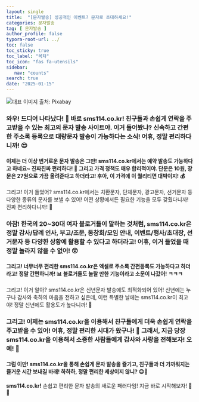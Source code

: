 ```yaml
---
layout: single
title:  "[문자발송] 성공적인 이벤트? 문자로 초대하세요!"
categories: 문자발송
tag: [ 문자발송 ]
author_profile: false
typora-root-url: ../
toc: false
toc_sticky: true
toc_label: "목차"
toc_icon: "fas fa-utensils"
sidebar:
   nav: "counts"
search: true
date: "2025-01-15"
---
```


![대표 이미지](https://pixabay.com/get/g2d66f3491d40a18f5db745a72cd0c2f4831c7234e88e3ecf6d54d33c6fbdc1ce8d5edc60de647633425b90930f5b748da0878ea747ba9baceec62c58d8d7c20b_640.jpg) 출처: Pixabay <!-- Markdown 이미지 삽입 -->

### 와우! 드디어 나타났다! 🌟 바로 sms114.co.kr! 친구들과 손쉽게 연락을 주고받을 수 있는 최고의 문자 발송 사이트야. 이거 들어봤냐? 신속하고 간편한 주소록 등록으로 대량문자 발송이 가능하다는 소식! 어휴, 정말 편리하다니까! 😍

#### 이제는 더 이상 번거로운 문자 발송은 그만! sms114.co.kr에서는 예약 발송도 가능하다고 하네요~ 진짜진짜 편리하다! 📅 그리고 가격 정책도 매우 합리적이야. 단문은 10원, 장문은 27원으로 가끔 올려준다고 하더라고! 후아, 이 가격에 이 퀄리티면 대박이지! 💰

그리고! 이거 들었어? sms114.co.kr에서는 치환문자, 단체문자, 광고문자, 선거문자 등 다양한 종류의 문자를 보낼 수 있어! 어떤 상황에서든 필요한 기능을 모두 갖췄다니까! 진짜 편리하다니까! 📱

### 아참! 한국의 20~30대 여자 블로거들이 말하는 것처럼, sms114.co.kr은 정말 감사/답례 인사, 부고/조문, 동창회/모임 안내, 이벤트/행사/초대장, 선거문자 등 다양한 상황에 활용할 수 있다고 하더라고! 어휴, 이거 들었을 때 정말 놀라지 않을 수 없어! 😲

#### 그리고! 너무너무 편리한 sms114.co.kr은 엑셀로 주소록 간편등록도 가능하다고 하더라고! 정말 간편하니까! 📊 블로거들도 놀랄 만한 기능이라고 소문이 나갔어! ㅋㅋㅋ

그리고! 이거 알아? sms114.co.kr은 신년문자 발송에도 최적화되어 있어! 신년에는 누구나 감사와 축하의 마음을 전하고 싶은데, 이런 특별한 날에는 sms114.co.kr이 최고야! 정말 신년에도 활용도가 높다니까! 🎉

### 그리고! 이제는 sms114.co.kr을 이용해서 친구들에게 더욱 손쉽게 연락을 주고받을 수 있어! 어휴, 정말 편리한 시대가 왔구나! 📲 그래서, 지금 당장 sms114.co.kr을 이용해서 소중한 사람들에게 감사와 사랑을 전해보자! 오예! 💌

#### 그럼 이만! sms114.co.kr을 통해 손쉽게 문자 발송을 즐기고, 친구들과 더 가까워지는 즐거운 시간 보내길 바래! 하하하, 정말 편리한 세상이지 않니? 😉🌈

**sms114.co.kr!** 손쉽고 편리한 문자 발송의 새로운 패러다임! 지금 바로 시작해보자! 💬🚀
